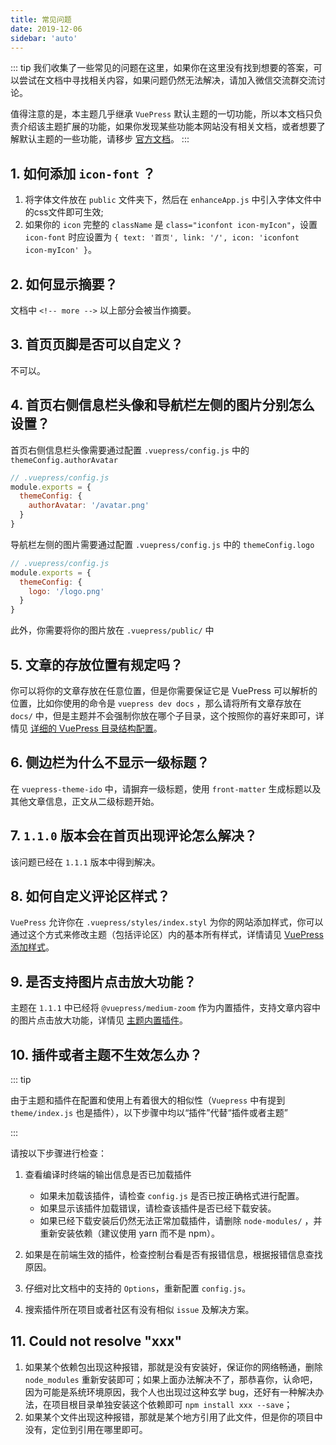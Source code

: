 ```yaml
---
title: 常见问题
date: 2019-12-06
sidebar: 'auto'
---
```


::: tip
我们收集了一些常见的问题在这里，如果你在这里没有找到想要的答案，可以尝试在文档中寻找相关内容，如果问题仍然无法解决，请加入微信交流群交流讨论。

值得注意的是，本主题几乎继承 `VuePress` 默认主题的一切功能，所以本文档只负责介绍该主题扩展的功能，如果你发现某些功能本网站没有相关文档，或者想要了解默认主题的一些功能，请移步 [官方文档](https://v1.vuepress.vuejs.org/zh/theme/default-theme-config.html)。
:::

## 1. 如何添加 `icon-font` ？

1. 将字体文件放在 `public` 文件夹下，然后在 `enhanceApp.js` 中引入字体文件中的css文件即可生效;
2. 如果你的 `icon` 完整的 `className` 是 `class="iconfont icon-myIcon"`，设置 `icon-font` 时应设置为 `{ text: '首页', link: '/', icon: 'iconfont icon-myIcon' }`。

## 2. 如何显示摘要？

文档中 `<!-- more -->` 以上部分会被当作摘要。

<RecoDemo :collapse="true">
<template slot="code-markdown">
  <<< @/example/.vuepress/demo/abstract.md
</template>
</RecoDemo>

## 3. 首页页脚是否可以自定义？

不可以。

## 4. 首页右侧信息栏头像和导航栏左侧的图片分别怎么设置？

首页右侧信息栏头像需要通过配置 `.vuepress/config.js` 中的 `themeConfig.authorAvatar`

``` javascript
// .vuepress/config.js
module.exports = {
  themeConfig: {
    authorAvatar: '/avatar.png'
  }
}
```

导航栏左侧的图片需要通过配置 `.vuepress/config.js` 中的 `themeConfig.logo`

``` javascript
// .vuepress/config.js
module.exports = {
  themeConfig: {
    logo: '/logo.png'
  }
}
```

此外，你需要将你的图片放在 `.vuepress/public/` 中

## 5. 文章的存放位置有规定吗？

你可以将你的文章存放在任意位置，但是你需要保证它是 VuePress 可以解析的位置，比如你使用的命令是 `vuepress dev docs` ，那么请将所有文章存放在 `docs/` 中，但是主题并不会强制你放在哪个子目录，这个按照你的喜好来即可，详情见 [详细的 VuePress 目录结构配置](https://vuepress.vuejs.org/zh/guide/directory-structure.html)。

## 6. 侧边栏为什么不显示一级标题？

在 `vuepress-theme-ido` 中，请摒弃一级标题，使用 `front-matter` 生成标题以及其他文章信息，正文从二级标题开始。

## 7. `1.1.0` 版本会在首页出现评论怎么解决？

该问题已经在 `1.1.1` 版本中得到解决。

## 8. 如何自定义评论区样式？

`VuePress` 允许你在 `.vuepress/styles/index.styl` 为你的网站添加样式，你可以通过这个方式来修改主题（包括评论区）内的基本所有样式，详情请见 [VuePress 添加样式](https://vuepress.vuejs.org/zh/config/#index-styl)。

## 9. 是否支持图片点击放大功能？

主题在 `1.1.1` 中已经将 `@vuepress/medium-zoom` 作为内置插件，支持文章内容中的图片点击放大功能，详情见 [主题内置插件](../plugins/README.md#主题内置插件)。

## 10. 插件或者主题不生效怎么办？

::: tip

由于主题和插件在配置和使用上有着很大的相似性（`Vuepress` 中有提到 `theme/index.js` 也是插件），以下步骤中均以“插件”代替“插件或者主题”

:::

请按以下步骤进行检查：

1. 查看编译时终端的输出信息是否已加载插件

    - 如果未加载该插件，请检查 `config.js` 是否已按正确格式进行配置。
    - 如果显示该插件加载错误，请检查该插件是否已经下载安装。
    - 如果已经下载安装后仍然无法正常加载插件，请删除 `node-modules/` ，并重新安装依赖（建议使用 yarn 而不是 npm）。

2. 如果是在前端生效的插件，检查控制台看是否有报错信息，根据报错信息查找原因。
3. 仔细对比文档中的支持的 `Options`，重新配置 `config.js`。
4. 搜索插件所在项目或者社区有没有相似 `issue` 及解决方案。

## 11. Could not resolve "xxx"

1. 如果某个依赖包出现这种报错，那就是没有安装好，保证你的网络畅通，删除 `node_modules` 重新安装即可；如果上面办法解决不了，那恭喜你，认命吧，因为可能是系统环境原因，我个人也出现过这种玄学 bug，还好有一种解决办法，在项目根目录单独安装这个依赖即可 `npm install xxx --save`；
2. 如果某个文件出现这种报错，那就是某个地方引用了此文件，但是你的项目中没有，定位到引用在哪里即可。

